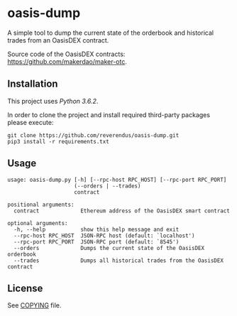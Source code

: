 # oasis-dump

A simple tool to dump the current state of the orderbook and historical trades from an OasisDEX contract.

Source code of the OasisDEX contracts: <https://github.com/makerdao/maker-otc>.

## Installation

This project uses *Python 3.6.2*.

In order to clone the project and install required third-party packages please execute:
```
git clone https://github.com/reverendus/oasis-dump.git
pip3 install -r requirements.txt
```

## Usage

```
usage: oasis-dump.py [-h] [--rpc-host RPC_HOST] [--rpc-port RPC_PORT]
                     (--orders | --trades)
                     contract

positional arguments:
  contract             Ethereum address of the OasisDEX smart contract

optional arguments:
  -h, --help           show this help message and exit
  --rpc-host RPC_HOST  JSON-RPC host (default: `localhost')
  --rpc-port RPC_PORT  JSON-RPC port (default: `8545')
  --orders             Dumps the current state of the OasisDEX orderbook
  --trades             Dumps all historical trades from the OasisDEX contract
```

## License

See [COPYING](https://github.com/reverendus/oasis-dump/blob/master/COPYING) file.
